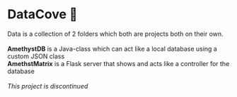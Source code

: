 # DataCove 🔮

Data is a collection of 2 folders which both are projects both on their own.<br>
<br>
**AmethystDB** is a Java-class which can act like a local database using a custom JSON class<br>
**AmethstMatrix** is a Flask server that shows and acts like a controller for the database<br>
<br>
*This project is discontinued* 
